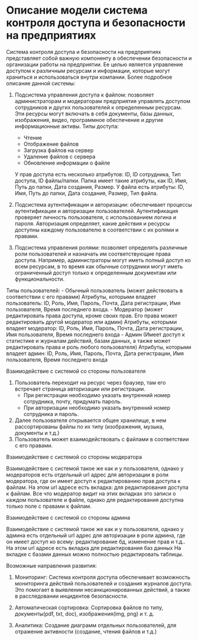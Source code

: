 # Описание модели система контроля доступа и безопасности на предприятиях
Система контроля доступа и безопасности на предприятиях представляет собой важную компоненту в обеспечении безопасности и организации работы на предприятии. Ее целью является управление доступом к различным ресурсам и информации, которые могут храниться и использоваться внутри компании. Более подробное описание данной системы:

1. Подсистема управления доступа к файлом: позволяет администраторам и модераторам предприятия управлять доступом сотрудников и других пользователей к определенным ресурсам. Эти ресурсы могут включать в себя документы, базы данных, изображения, видео, программное обеспечение и другие информационные активы.
Типы доступа:
    - Чтение
    - Отображение файлов
    - Загрузка файлов на сервер
    - Удаление файлов с сервера
    - Обновление информации о файле

    У прав доступа есть несколько атрибутов: ID, ID сотрудника, Тип доступа, ID файлы/папки.
    Папка имеет такие атрибуты, как ID, Имя, Путь до папки, Дата создания, Размер.
    У файла есть атрибуты: ID, Имя, Путь до папки, Дата создания, Размер, Тип файла.  

2. Подсистема аутентификации и авторизации: обеспечивает процессы аутентификации и авторизации пользователей. Аутентификация проверяет личность пользователя, с использованием логина и пароля. Авторизация определяет, какие действия и ресурсы доступны каждому пользователю в соответствии с их ролями и правами.


3. Подсистема управления ролями: позволяет определять различные роли пользователей и назначать им соответствующие права доступа. Например, администраторы могут иметь полный доступ ко всем ресурсам, в то время как обычные сотрудники могут иметь ограниченный доступ только к определенным документам или функциональности.


Типы пользователей:
    - Обычный пользователь (может действовать в соответствии с его правами)
Атрибуты, которыми владеет пользователь: ID, Роль, Имя, Пароль, Почта, Дата регистрации, Имя пользователя, Время последнего входа.
    - Модератор (может редактировать права доступа,  кроме своих прав. Его права может редактировать другой модератор или админ)
Атрибуты, которыми владеет модератор: ID, Роль, Имя, Пароль, Почта, Дата регистрации, Имя пользователя, Время последнего входа
    - Админ (Имеет доступ к статистике и журналам действий, базам данных, а также может редактировать права и роль любого пользователя)
Атрибуты, которыми владеет админ: ID, Роль, Имя, Пароль, Почта, Дата регистрации, Имя пользователя, Время последнего входа


Взаимодействие с системой со стороны пользователя

1. Пользователь переходит на ресурс через браузер, там его встречает страница авторизации или регистрации. 
    - При регистрации необходимо указать внутренний номер сотрудника, почту, придумать пароль.
    - При авторизации необходимо указать внутренний номер сотрудника и пароль.
2. Далее пользователя открывается общее хранилище, в нем рассортированы файлы по их типу (изображения, музыка, документы и т.д.)
3. Пользователь может взаимодействовать с файлами в соответствии с его правами.


Взаимодействие с системой со стороны модератора

Взаимодействие с системой такое же как и у пользователя, однако у модераторов есть отдельный url адрес для авторизации в роли модератора, где он имеет доступ к редактированию прав доступа к файлам.
На этом url адресе есть вкладка: для редактирования доступа к файлам.
Все что модератор видит на этих вкладках это записи о каждом пользователе и файле, однако для редактирования доступна только поле с правами к файлам.





Взаимодействие с системой со стороны админа

Взаимодействие с системой такое же как и у пользователя, однако у админа есть отдельный url адрес для авторизации в роли админа, где он имеет доступ ко всему: редактирование бд, изменение прав и т.д..
На этом url адресе есть вкладка для редактирования баз данных На вкладке с базами данных можно полностью редактировать таблицы.


Возможные направления развития:

1. Мониторинг: Система контроля доступа обеспечивает возможность мониторинга действий пользователей и создания журналов доступа. Это помогает в выявлении несанкционированных действий, а также в расследовании инцидентов безопасности.

2. Автоматическая сортировка: Сортировка файлов по типу, документы(pdf, txt, doc), изображения(img, png) и т. д.

3. Аналитика: Создание диаграмм отдельных пользователей, для отражение активности (создание, чтения файлов и т.д.)


